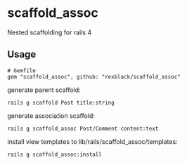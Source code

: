 scaffold_assoc
==============

Nested scaffolding for rails 4


Usage
-----

```
# Gemfile
gem "scaffold_assoc", github: "rexblack/scaffold_assoc"
```

generate parent scaffold:
```
rails g scaffold Post title:string
```

generate association scaffold:
```
rails g scaffold_assoc Post/Comment content:text
```

install view templates to lib/rails/scaffold_assoc/templates:
```
rails g scaffold_assoc:install
```
